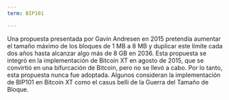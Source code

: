 ```yaml
---
term: BIP101

---
```

Una propuesta presentada por Gavin Andresen en 2015 pretendía aumentar el tamaño máximo de los bloques de 1 MB a 8 MB y duplicar este límite cada dos años hasta alcanzar algo más de 8 GB en 2036. Esta propuesta se integró en la implementación de Bitcoin XT en agosto de 2015, que se convirtió en una bifurcación de Bitcoin, pero no se llevó a cabo. Por lo tanto, esta propuesta nunca fue adoptada. Algunos consideran la implementación de BIP101 en Bitcoin XT como el casus belli de la Guerra del Tamaño de Bloque.